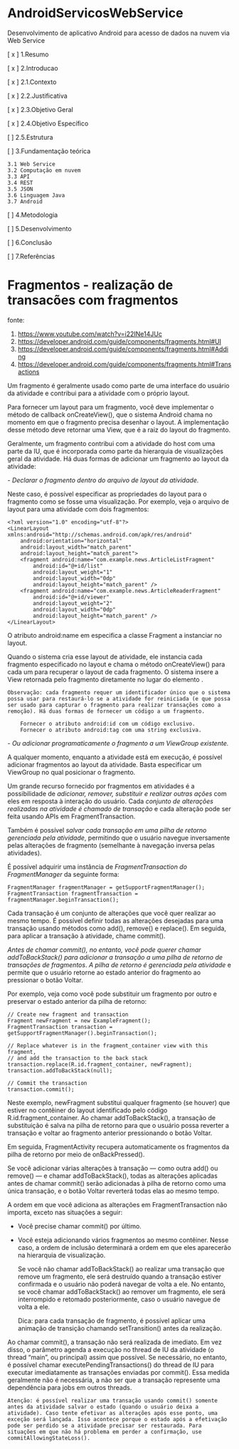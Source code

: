 # AndroidServicosWebService
Desenvolvimento de aplicativo Android para acesso de dados na nuvem via Web Service

[ x ] 1.Resumo  

[ x ] 2.Introducao  

[ x ] 2.1.Contexto  

[ x ] 2.2.Justificativa  

[ x ] 2.3.Objetivo Geral  

[ x ] 2.4.Objetivo Específico  

[   ] 2.5.Estrutura  

[   ] 3.Fundamentação teórica  

    3.1 Web Service     
    3.2 Computação em nuvem     
    3.3 API     
    3.4 REST     
    3.5 JSON     
    3.6 Linguagem Java     
    3.7 Android  

[   ] 4.Metodologia  

[   ] 5.Desenvolvimento  

[   ] 6.Conclusão  

[   ] 7.Referências  





# Fragmentos - realização de transacões com fragmentos


fonte: 
1. https://www.youtube.com/watch?v=i22INe14JUc
2. https://developer.android.com/guide/components/fragments.html#UI
3. https://developer.android.com/guide/components/fragments.html#Adding
4. https://developer.android.com/guide/components/fragments.html#Transactions

Um fragmento é geralmente usado como parte de uma interface do usuário da atividade e contribui para a atividade com o próprio layout.

Para fornecer um layout para um fragmento, você deve implementar o método de callback onCreateView(), que o sistema Android chama no momento em que o fragmento precisa desenhar o layout. A implementação desse método deve retornar uma View, que é a raiz do layout do fragmento.

Geralmente, um fragmento contribui com a atividade do host com uma parte da IU, que é incorporada como parte da hierarquia de visualizações geral da atividade. Há duas formas de adicionar um fragmento ao layout da atividade:

*- Declarar o fragmento dentro do arquivo de layout da atividade.*

Neste caso, é possível especificar as propriedades do layout para o fragmento como se fosse uma visualização. Por exemplo, veja o arquivo de layout para uma atividade com dois fragmentos:

	<?xml version="1.0" encoding="utf-8"?>
	<LinearLayout xmlns:android="http://schemas.android.com/apk/res/android"
	    android:orientation="horizontal"
	    android:layout_width="match_parent"
	    android:layout_height="match_parent">
	    <fragment android:name="com.example.news.ArticleListFragment"
		    android:id="@+id/list"
		    android:layout_weight="1"
		    android:layout_width="0dp"
		    android:layout_height="match_parent" />
	    <fragment android:name="com.example.news.ArticleReaderFragment"
		    android:id="@+id/viewer"
		    android:layout_weight="2"
		    android:layout_width="0dp"
		    android:layout_height="match_parent" />
	</LinearLayout>

O atributo android:name em <fragment> especifica a classe Fragment a instanciar no layout.

Quando o sistema cria esse layout de atividade, ele instancia cada fragmento especificado no layout e chama o método onCreateView() para cada um para recuperar o layout de cada fragmento. O sistema insere a View retornada pelo fragmento diretamente no lugar do elemento <fragment>.

	Observação: cada fragmento requer um identificador único que o sistema possa usar para restaurá-lo se a atividade for reiniciada (e que possa ser usado para capturar o fragmento para realizar transações como a remoção). Há duas formas de fornecer um código a um fragmento.

	    Fornecer o atributo android:id com um código exclusivo.
	    Fornecer o atributo android:tag com uma string exclusiva.

*- Ou adicionar programaticamente o fragmento a um ViewGroup existente.*

A qualquer momento, enquanto a atividade está em execução, é possível adicionar fragmentos ao layout da atividade. Basta especificar um ViewGroup no qual posicionar o fragmento.


Um grande recurso fornecido por fragmentos em atividades é a possibilidade de *adicionar, remover, substituir e realizar outras ações* com eles em resposta à interação do usuário. Cada *conjunto de alterações realizadas na atividade é chamado de transação* e cada alteração pode ser feita usando APIs em FragmentTransaction.

Também é possível *salvar cada transação em uma pilha de retorno gerenciada pela atividade*, permitindo que o usuário navegue inversamente pelas alterações de fragmento (semelhante à navegação inversa pelas atividades).

É possível adquirir uma instância de *FragmentTransaction do FragmentManager* da seguinte forma:

	FragmentManager fragmentManager = getSupportFragmentManager();
	FragmentTransaction fragmentTransaction = fragmentManager.beginTransaction();

Cada transação é um conjunto de alterações que você quer realizar ao mesmo tempo. É possível definir todas as alterações desejadas para uma transação usando métodos como add(), remove() e replace(). Em seguida, para aplicar a transação à atividade, chame commit().

_Antes de chamar commit(), no entanto, você pode querer chamar addToBackStack() para adicionar a transação a uma pilha de retorno de transações de fragmentos_. *A pilha de retorno é gerenciada pela atividade* e permite que o usuário retorne ao estado anterior do fragmento ao pressionar o botão Voltar.

Por exemplo, veja como você pode substituir um fragmento por outro e preservar o estado anterior da pilha de retorno:

	// Create new fragment and transaction
	Fragment newFragment = new ExampleFragment();
	FragmentTransaction transaction = getSupportFragmentManager().beginTransaction();

	// Replace whatever is in the fragment_container view with this fragment,
	// and add the transaction to the back stack
	transaction.replace(R.id.fragment_container, newFragment);
	transaction.addToBackStack(null);

	// Commit the transaction
	transaction.commit();

Neste exemplo, newFragment substitui qualquer fragmento (se houver) que estiver no contêiner do layout identificado pelo código R.id.fragment_container. Ao chamar addToBackStack(), a transação de substituição é salva na pilha de retorno para que o usuário possa reverter a transação e voltar ao fragmento anterior pressionando o botão Voltar.

Em seguida, FragmentActivity recupera automaticamente os fragmentos da pilha de retorno por meio de onBackPressed().

Se você adicionar várias alterações à transação — como outra add() ou remove() — e chamar addToBackStack(), todas as alterações aplicadas antes de chamar commit() serão adicionadas à pilha de retorno como uma única transação, e o botão Voltar reverterá todas elas ao mesmo tempo.

A ordem em que você adiciona as alterações em FragmentTransaction não importa, exceto nas situações a seguir:

- Você precise chamar commit() por último.
- Você esteja adicionando vários fragmentos ao mesmo contêiner. Nesse caso, a ordem de inclusão determinará a ordem em que eles aparecerão na hierarquia de visualização.

	Se você não chamar addToBackStack() ao realizar uma transação que remove um fragmento, ele será destruído quando a transação estiver confirmada e o usuário não poderá navegar de volta a ele. No entanto, se você chamar addToBackStack() ao remover um fragmento, ele será interrompido e retomado posteriormente, caso o usuário navegue de volta a ele.

	Dica: para cada transação de fragmento, é possível aplicar uma animação de transição chamando setTransition() antes da realização.

Ao chamar commit(), a transação não será realizada de imediato. Em vez disso, o parâmetro agenda a execução no thread de IU da atividade (o thread “main”, ou principal) assim que possível. Se necessário, no entanto, é possível chamar executePendingTransactions() do thread de IU para executar imediatamente as transações enviadas por commit(). Essa medida geralmente não é necessária, a não ser que a transação represente uma dependência para jobs em outros threads.

	Atenção: é possível realizar uma transação usando commit() somente antes da atividade salvar o estado (quando o usuário deixa a atividade). Caso tente efetivar as alterações após esse ponto, uma exceção será lançada. Isso acontece porque o estado após a efetivação pode ser perdido se a atividade precisar ser restaurada. Para situações em que não há problema em perder a confirmação, use commitAllowingStateLoss().



